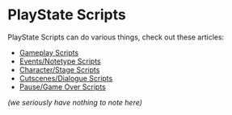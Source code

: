 # PlayState Scripts
PlayState Scripts can do various things, check out these articles:
- <a href="Gameplay Scripts.md">Gameplay Scripts</a>
- <a href="./Events or Notetype Scripts.md">Events/Notetype Scripts</a>
- <a href="./Character or Stage Scripts.md">Character/Stage Scripts</a>
- <a href="./Cutscenes or Dialogue Scripts.md">Cutscenes/Dialogue Scripts</a>
- <a href="./Pause or Game Over Scripts.md">Pause/Game Over Scripts</a>

*(we seriously have nothing to note here)*
